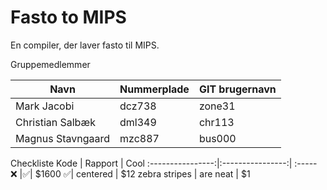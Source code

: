 # Fasto to MIPS

En compiler, der laver fasto til MIPS.

Gruppemedlemmer

Navn  | Nummerplade | GIT brugernavn
 ------------- | ----------- | -----------
Mark Jacobi | dcz738 | zone31
Christian Salbæk | dml349 | chr113
Magnus Stavngaard | mzc887 | bus000

Checkliste
Kode              | Rapport          | Cool
:----------------:|:----------------:| :-----
:x:               |:white_check_mark:| $1600
:white_check_mark:| centered         |   $12
 zebra stripes    | are neat         |    $1
